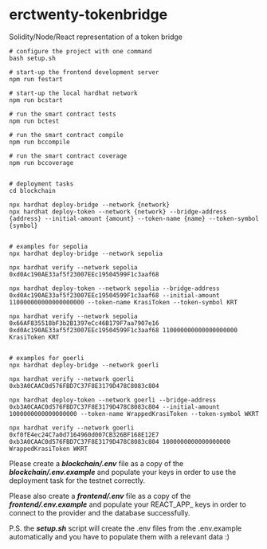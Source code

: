 # erctwenty-tokenbridge
Solidity/Node/React representation of a token bridge

```shell
# configure the project with one command
bash setup.sh

# start-up the frontend development server
npm run festart

# start-up the local hardhat network
npm run bcstart

# run the smart contract tests
npm run bctest

# run the smart contract compile
npm run bccompile

# run the smart contract coverage
npm run bccoverage


# deployment tasks
cd blockchain

npx hardhat deploy-bridge --network {network}
npx hardhat deploy-token --network {network} --bridge-address {address} --initial-amount {amount} --token-name {name} --token-symbol {symbol}


# examples for sepolia
npx hardhat deploy-bridge --network sepolia

npx hardhat verify --network sepolia 0xd0Ac190AE33af5f23007EEc19504599F1c3aaf68

npx hardhat deploy-token --network sepolia --bridge-address 0xd0Ac190AE33af5f23007EEc19504599F1c3aaf68 --initial-amount 110000000000000000000 --token-name KrasiToken --token-symbol KRT

npx hardhat verify --network sepolia 0x66AF835518bF3b2B1397eCc46B179F7aa7907e16 0xd0Ac190AE33af5f23007EEc19504599F1c3aaf68 110000000000000000000 KrasiToken KRT


# examples for goerli
npx hardhat deploy-bridge --network goerli

npx hardhat verify --network goerli 0xb3A0CAAC0d576FBD7C37F8E3179D478C8083c804

npx hardhat deploy-token --network goerli --bridge-address 0xb3A0CAAC0d576FBD7C37F8E3179D478C8083c804 --initial-amount 1000000000000000000 --token-name WrappedKrasiToken --token-symbol WKRT

npx hardhat verify --network goerli 0xf0fE4ec24C7a0d7164960d007CB326BF168E12E7 0xb3A0CAAC0d576FBD7C37F8E3179D478C8083c804 1000000000000000000 WrappedKrasiToken WKRT
```

Please create a ***blockchain/.env*** file as a copy of the ***blockchain/.env.example*** and populate your keys in order to use the deployment task for the testnet correctly.

Please also create a ***frontend/.env*** file as a copy of the ***frontend/.env.example*** and populate your REACT_APP_ keys in order to connect to the provider and the database successfully.

P.S. the ***setup.sh*** script will create the .env files from the .env.example automatically and you have to populate them with a relevant data :)

